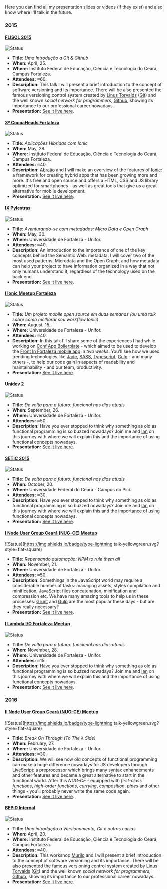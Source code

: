 Here you can find all my presentation slides or videos (if they exist) and also know where I'll talk in the future.

### 2015

#### [FLISOL 2015](http://flisolce.org/)

![Status](https://img.shields.io/badge/type-talk-brightgreen.svg?style=flat-square)

- **Title:** *Uma Introdução a Git & Github*
- **When:** April, 25.
- **Where:** Instituto Federal de Educação, Ciência e Tecnologia do Ceará, Campus Fortaleza.
- **Attendees:** ≈60.
- **Description:** This talk I will present a brief introduction to the concept of software versioning and its importance. There will be also  presented the famous versioning control system created by [Linus Torvalds](https://github.com/torvalds) ([Git](https://git-scm.com/)) and the well known *social network for programmers*, [Github](https://github.com/), showing its importance to our professional career nowadays.
- **Presentation:** [See it live here](http://mabrasil.github.io/talks/2015/flisol/).

#### [3º CocoaHeads Fortaleza](http://www.cocoaheads.com.br/agendas/detalhes/79/)

![Status](https://img.shields.io/badge/type-talk-brightgreen.svg?style=flat-square)

- **Title:** *Aplicações Híbridas com Ionic*
- **When:** May, 28.
- **Where:** Instituto Federal de Educação, Ciência e Tecnologia do Ceará, Campus Fortaleza.
- **Attendees:** ≈40.
- **Description:** [Abraão](https://github.com/AbraaoAlves) and I will make an overview of the features of [Ionic](http://ionicframework.com/): a framework for creating hybrid apps that has been growing more and more. It's free and open source and offers a HTML, CSS and JS library optimized for smartphones - as well as great tools that give us a great alternative for mobile development.
- **Presentation:** [See it live here](http://mabrasil.github.io/talks/2015/cocoaheads/).

#### [IX Pylestras](http://pylestras.org/evento/ix-pylestras/)

![Status](https://img.shields.io/badge/type-talk-brightgreen.svg?style=flat-square)

- **Title:** *Aventurando-se com metadados: Micro Data e Open Graph*
- **When:** May, 30.
- **Where:** Universidade de Fortaleza - Unifor.
- **Attendees:** ≈40.
- **Description:** An introduction to the importance of one of the key concepts behind the Semantic Web: metadata. I will cover two of the most used patterns: Microdata and the Open Graph, and how metadata can help your project to have information organized in a way that not only humans understand it, regardless of the technology used on the back end.
- **Presentation:** [See it live here](http://mabrasil.github.io/talks/2015/pylestras/).

#### [I Ionic Meetup Fortaleza](http://www.meetup.com/pt/Ionic-Ceara/events/224620543/)

![Status](https://img.shields.io/badge/type-talk-brightgreen.svg?style=flat-square)

- **Title:** *Um projeto mobile open source em duas semanas (ou uma talk sobre como melhorar seu workflow Ionic)*
- **When:** August, 15.
- **Where:** Universidade de Fortaleza - Unifor.
- **Attendees:** ≈40.
- **Description:** In this talk I'll share some of the experiences I had while working on [Conf App Boilerplate](https://github.com/devevents/conf-app-boilerplate) - which aimed to be used to develop the [Front In Fortaleza mobile app](https://play.google.com/store/apps/details?id=com.devevents.frontinfortaleza) in *two weeks*. You'll see how we used trending technologies like [Jade](http://jade-lang.com/), [SASS](http://sass-lang.com/), [Typescript](http://www.typescriptlang.org/), [Gulp](http://gulpjs.com/) - and many others -, to help our code gain in aspects of readability and maintainability - and our team, productivity.
- **Presentation:** [See it live here](http://mabrasil.github.io/talks/2015/ionic-meetup/).

#### [Unidev 2](http://unidevce.github.io/)

![Status](https://img.shields.io/badge/type-talk-brightgreen.svg?style=flat-square)

- **Title:** *De volta para o futuro: funcional nos dias atuais*
- **When:** September, 26.
- **Where:** Universidade de Fortaleza - Unifor.
- **Attendees:** ≈50.
- **Description:** Have you ever stopped to think why something as old as functional programming is so buzzed nowadays? Join me and [Ian](http://akaian.com/) on this journey with  where we will explain this and the importance of using functional concepts nowadays.
- **Presentation:** [See it live here](http://mabrasil.github.io/talks/2015/unidev/).

#### [SETIC 2015](http://unidevce.github.io/)

![Status](https://img.shields.io/badge/type-talk-brightgreen.svg?style=flat-square)

- **Title:** *De volta para o futuro: funcional nos dias atuais*
- **When:** October, 20.
- **Where:** Universidade Federal do Ceará - Campus do Pici.
- **Attendees:** ≈30.
- **Description:** Have you ever stopped to think why something as old as functional programming is so buzzed nowadays? Join me and [Ian](http://akaian.com/) on this journey with  where we will explain this and the importance of using functional concepts nowadays.
- **Presentation:** [See it live here](http://mabrasil.github.io/talks/2015/setic/).

#### [I Node User Group Ceará (NUG-CE) Meetup](http://nug-ce.org/)

![Status](https://img.shields.io/badge/type-lightning talk-yellowgreen.svg?style=flat-square)

- **Title:** *Repensando automação: NPM to rule them all*
- **When:** November, 21.
- **Where:** Universidade de Fortaleza - Unifor.
- **Attendees:** ≈50.
- **Description:** Somethings in the JavaScript world may require a considerable number of tasks: managing assets, styles compilation and minification, JavaScript files concatenation, minification and compression etc. We have many amazing tools to help us in these processes: [Grunt](http://gruntjs.com/) and [Gulp](http://gulpjs.com/) are the most popular these days - but are they really necessary?
- **Presentation:** [See it live here](http://nug-ce-repensando-automacao.surge.sh/#/).

#### [I Lambda I/O Fortaleza Meetup](http://lambda-io-fortaleza.github.io/)

![Status](https://img.shields.io/badge/type-talk-brightgreen.svg?style=flat-square)

- **Title:** *De volta para o futuro: funcional nos dias atuais*
- **When:** November, 28.
- **Where:** Universidade de Fortaleza - Unifor.
- **Attendees:** ≈15.
- **Description:** Have you ever stopped to think why something as old as functional programming is so buzzed nowadays? Join me and [Ian](http://akaian.com/) on this journey with  where we will explain this and the importance of using functional concepts nowadays.
- **Presentation:** [See it live here](http://mabrasil.github.io/talks/2015/lambda-io/).

### 2016

#### [II Node User Group Ceará (NUG-CE) Meetup](http://nug-ce.org/)

![Status](https://img.shields.io/badge/type-lightning talk-yellowgreen.svg?style=flat-square)

- **Title:** *Break On Through (To The λ Side)*
- **When:** February, 27.
- **Where:** Universidade de Fortaleza - Unifor.
- **Attendees:** ≈30.
- **Description:** We will see how old concepts of functional programming can make a huge difference nowadays for JS developers through [LiveScript](http://livescript.net/): a preprocessor which brings many syntax enhancements and other features and became a great alternative to start in the functional world. After this *NUG-CE* - equipped with *first-class functions*, *high-order functions*, *currying*, *composition*, *pipes* and other things - you'll probably never write the same code again.
- **Presentation:** [See it live here](http://mabrasil.github.io/talks/2016/nug-ce/).

#### [BEPiD Internal](http://bepid.ifce.edu.br/)

![Status](https://img.shields.io/badge/type-workshop-orange.svg?style=flat-square)

- **Title:** *Uma introdução a Versionamento, Git e outras coisas*
- **When:** April, 20.
- **Where:** Instituto Federal de Educação, Ciência e Tecnologia do Ceará, Campus Fortaleza.
- **Attendees:** ≈40.
- **Description:** This workshop [Murilo](https://github.com/pogist) and I will present a brief introduction to the concept of software versioning and its importance. There will be also  presented the famous versioning control system created by [Linus Torvalds](https://github.com/torvalds) ([Git](https://git-scm.com/)) and the well known *social network for programmers*, [Github](https://github.com/), showing its importance to our professional career nowadays.
- **Presentation:** [See it live here](http://mabrasil.github.io/talks/2016/bepid/versioning-and-git/).
